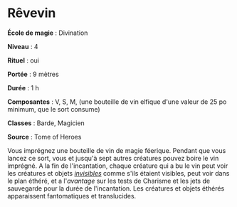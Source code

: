 # Rêvevin

**École de magie** : Divination

**Niveau** : 4

**Rituel** : oui

**Portée** : 9 mètres

**Durée** : 1 h

**Composantes** : V, S, M, (une bouteille de vin elfique d'une valeur de 25 po minimum, que le sort consume)

**Classes** : Barde, Magicien

**Source** : Tome of Heroes

Vous imprégnez une bouteille de vin de magie féerique. Pendant que vous lancez ce sort, vous et jusqu'à sept autres créatures pouvez boire le vin imprégné. A la fin de l'incantation, chaque créature qui a bu le vin peut voir les créatures et objets [_invisibles_](/gerer-la-sante-du-personnage/#invisible) comme s'ils étaient visibles, peut voir dans le plan éthéré, et a l'_avantage_ sur les tests de Charisme et les jets de sauvegarde pour la durée de l'incantation. Les créatures et objets éthérés apparaissent fantomatiques et translucides.
